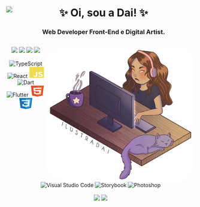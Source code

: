 <div align="center">
  <img align="left" height="100" src="https://i.imgur.com/x0gKW39.gif"/>
  <h1>✨ Oi, sou a Dai! ✨</h1>
  <h3>Web Developer Front-End e Digital Artist.</h3>
</div> 

##

 <img align="right" alt="Ilustradai-pic" width="400" style="border-radius:50px;" src="https://raw.githubusercontent.com/daiannecordeiro/daiannecordeiro/main/Gif%20personalizado.gif"/>

<div align="center" style="display: inline_block"> 
 <a href="https://www.instagram.com/ilustra.dai/" target="_blank"><img height="22" src="https://img.shields.io/badge/-Instagram-%23E4405F?style=for-the-badge&logo=instagram&logoColor=white" target="_blank"></a>
 <a href = "mailto:daianne.nc@gmail.com"><img height="22" src="https://img.shields.io/badge/-Gmail-%23333?style=for-the-badge&logo=gmail&logoColor=white" target="_blank"></a>
 <a href="https://www.linkedin.com/in/daiannecordeiro/" target="_blank"><img height="22" src="https://img.shields.io/badge/-LinkedIn-%230077B5?style=for-the-badge&logo=linkedin&logoColor=white" target="_blank"></a> 
 <a href="https://www.behance.net/ilustradai" target="_blank" ><img height="22" src="https://i.imgur.com/jn6Q1E4.jpg" target="_blank"></a> 
</div>

  <div align="center" style="display: inline_block"><br>
    <img alt="TypeScript" height="30" width="30" src="https://cdn.jsdelivr.net/gh/devicons/devicon/icons/typescript/typescript-original.svg" />         
    <img alt="React" height="30" width="30" src="https://cdn.jsdelivr.net/gh/devicons/devicon/icons/react/react-original.svg" />
    <img alt="JavaScript" height="30" width="40" src="https://raw.githubusercontent.com/devicons/devicon/master/icons/javascript/javascript-plain.svg" />
    <img alt="Dart" src="https://cdn.jsdelivr.net/gh/devicons/devicon/icons/dart/dart-original.svg" />
    <img alt="Flutter" src="https://cdn.jsdelivr.net/gh/devicons/devicon/icons/flutter/flutter-original.svg" />
    <img alt="HTML" height="30" width="40" src="https://raw.githubusercontent.com/devicons/devicon/master/icons/html5/html5-original.svg" />
    <img alt="CSS" height="30" width="40" src="https://raw.githubusercontent.com/devicons/devicon/master/icons/css3/css3-original.svg" />
    <img alt="Visual Studio Code" height="33" width="33" src="https://cdn.icon-icons.com/icons2/2107/PNG/512/file_type_vscode_icon_130084.png"/>  
    <img alt="Storybook" src="https://cdn.jsdelivr.net/gh/devicons/devicon/icons/storybook/storybook-original.svg" />    
    <img alt="Photoshop" height="30" width="40" src="https://cdn.jsdelivr.net/gh/devicons/devicon/icons/photoshop/photoshop-plain.svg" />
  </div>

<div align="center">
  <br>
  <img height="130em" src="https://github-readme-stats.vercel.app/api/top-langs/?username=daiannecordeiro&layout=compact&langs_count=7&theme=radical"/>
 <a href="https://github.com/daiannecordeiro"/>
 <img height="130em" src="https://github-readme-stats.vercel.app/api?username=daiannecordeiro&show_icons=true&theme=radical&include_all_commits=true&count_private=true"/>
</div>
